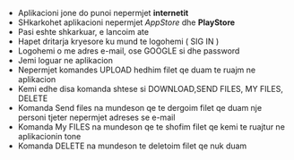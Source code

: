 *   Aplikacioni jone do punoi nepermjet __internetit__ 
*   SHkarkohet aplikacioni nepermjet _AppStore_ dhe  __PlayStore__
*   Pasi eshte  shkarkuar, e lancoim ate 
*   Hapet dritarja kryesore ku mund te  logohemi ( SIG IN ) 
*   Logohemi o me  adres e-mail, ose GOOGLE si dhe  password 
*   Jemi loguar ne aplikacion 
*   Nepermjet komandes UPLOAD hedhim filet qe duam te ruajm ne  aplikacion 
*   Kemi edhe  disa  komanda shtese si DOWNLOAD,SEND FILES, MY FILES, DELETE
*   Komanda Send files na  mundeson qe te  dergoim filet qe duam nje  personi tjeter nepermjet adreses se  e-mail
*   Komanda My FILES na  mundeson qe te shofim filet qe kemi te  ruajtur ne  aplikacionin tone 
*   Komanda DELETE na  mundeson te  deletoim filet qe  nuk duam 
